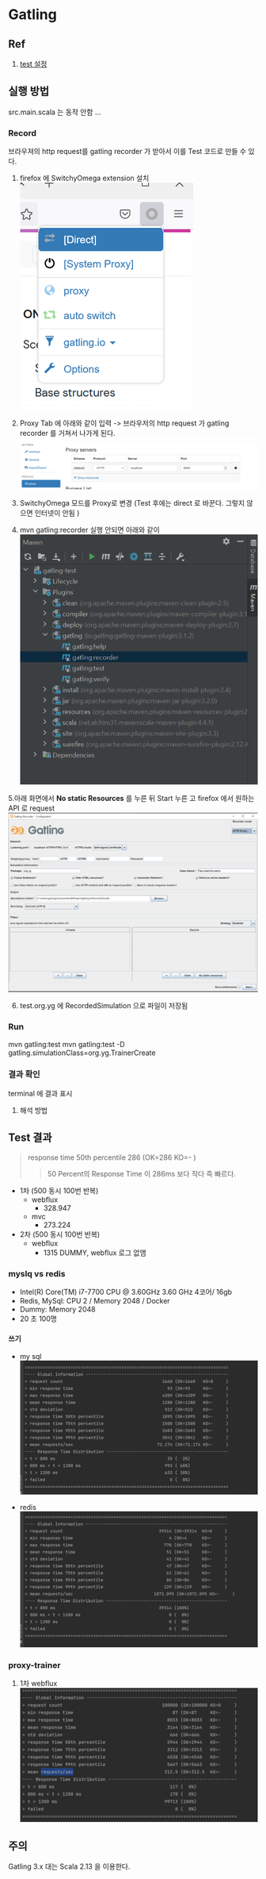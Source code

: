 # Gatling

## Ref 
1. [test 설정](https://gatling.io/docs/gatling/reference/current/cheat-sheet/#injection-profile-open-injection-steps)

## 실행 방법
src.main.scala 는 동작 안함 ... 

### Record


브라우져의 http request를 gatling recorder 가 받아서 이를 Test 코드로 만들 수 있다.  

1. firefox 에 SwitchyOmega extension 설치
![img.png](img/img.png)

2. Proxy Tab 에 아래와 같이 입력 -> 브라우저의 http request 가 gatling recorder 를 거쳐서 나가게 된다.  
![img.png](img/img1.png)

3. SwitchyOmega 모드를 Proxy로 변경 (Test 후에는 direct 로 바꾼다. 그렇지 않으면 인터넷이 안됨 )
4. mvn gatling:recorder 실행 안되면 아래와 같이 
![img.png](img/intellij_maven.png)

5.아래 화면에서 **No static Resources** 를 누른 뒤 Start 누른 고 firefox 에서 원하는 API 로 request 
![img.png](img/img3.png)

6. test.org.yg 에 RecordedSimulation 으로 파일이 저장됨 


### Run
mvn gatling:test
mvn gatling:test -D gatling.simulationClass=org.yg.TrainerCreate

### 결과 확인 
terminal 에 결과 표시 

1. 해석 방법 


## Test 결과
> response time 50th percentile                        286 (OK=286    KO=-     )
>>50 Percent의 Response Time 이 286ms 보다 작다 즉 빠르다.


- 1차 (500 동시 100번 반복)
  - webflux
    - 328.947
  - mvc
    - 273.224
- 2차 (500 동시 100번 반복)
  - webflux
    - 1315 DUMMY, webflux 로그 없앰 

### myslq vs redis 
- Intel(R) Core(TM) i7-7700 CPU @ 3.60GHz   3.60 GHz 4코어/ 16gb
- Redis, MySql: CPU 2 / Memory 2048 / Docker
- Dummy: Memory 2048
- 20 초 100명

#### 쓰기 
- my sql
![img.png](img/MYSQL.png)

- redis 
![img_1.png](img/img_1.png)



### proxy-trainer
1. 1차 webflux
![img.png](img/img99.png)

## 주의 
Gatling 3.x 대는 Scala 2.13 을 이용한다. 